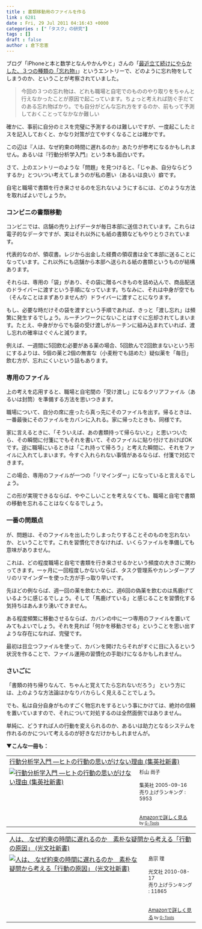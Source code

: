 ```yaml
---
title : 書類移動用のファイルを作る
link : 6281
date : Fri, 29 Jul 2011 04:16:43 +0000
categories : ["「タスク」の研究"]
tags : []
draft : false
author : 倉下忠憲
---
```


ブログ「iPhoneと本と数学となんやかんやと」さんの「<a href="http://d.hatena.ne.jp/choiyaki/20110728/1311805444">最近立て続けにやらかした、３つの種類の「忘れ物」</a>」というエントリーで、どのように忘れ物をしてしまうのか、ということが考察されていました。

<blockquote>
今回の３つの忘れ物は、どれも職場と自宅でのもののやり取りをちゃんと行えなかったことが原因で起こっています。ちょっと考えれば防ぐ手だてのある忘れ物ばかり。でも自分がどんな忘れ方をするのか、前もって予測しておくことってなかなか難しい
</blockquote>

確かに、事前に自分のミスを完璧に予測するのは難しいですが、一度起こしたミスを記入しておくと、かなり対策が立てやすくなることは確かです。

この辺は『人は、なぜ約束の時間に遅れるのか』あたりが参考になるかもしれません。あるいは『行動分析学入門』という本も面白いです。

さて、上のエントリーのような「問題」を見つけると、「じゃあ、自分ならどうするか」とついつい考えてしまうのが私の悪い（あるいは良い）癖です。

自宅と職場で書類を行き来させるのを忘れないようにするには、どのような方法を取ればよいでしょうか。

<h3>コンビニの書類移動</h3>
コンビニでは、店舗の売り上げデータが毎日本部に送信されています。これらは電子的なデータですが、実はそれ以外にも紙の書類などもやりとりされています。

代表的なのが、領収書。レジから出金した経費の領収書は全て本部に送ることになっています。これ以外にも店舗から本部へ送られる紙の書類というものが結構あります。

それらは、専用の「袋」があり、その袋に贈るべきものを詰め込んで、商品配送のドライバーに渡すという手順になっています。ちなみに、それは中身が空でも（そんなことはまずありませんが）ドライバーに渡すことになります。

もし、必要な時だけその袋を渡すという手順であれば、きっと「渡し忘れ」は頻繁に発生するでしょう。ルーチンワークにないことはすぐに忘却されてしまいます。たとえ、中身がからでも袋の受け渡しがルーチンに組み込まれていれば、渡し忘れの確率はぐぐんと減ります。

例えば、一週間に5回飲む必要がある薬の場合、5回飲んで2回飲まないという形にするよりは、5個の薬と2個の無害な（小麦粉でも詰めた）疑似薬を「毎日」飲む方が、忘れにくいという話もあります。

<h3>専用のファイル</h3>
上の考えを応用すると、職場と自宅間の「受け渡し」になるクリアファイル（あるいは封筒）を準備する方法を思いつきます。

職場について、自分の席に座ったら真っ先にそのファイルを出す。帰るときは、一番最後にそのファイルをカバンに入れる。家に帰ったときも、同様です。

家に言えるときに、「そういえば、あの書類持って帰らないと」と思いついたら、その瞬間に付箋にでもそれを書いて、そのファイルに貼り付けておけばOKです。逆に職場にいるときは「これ持って帰ろう」と考えた瞬間に、それをファイルに入れてしまいます。今すぐ入れられない事情があるならば、付箋で対応できます。

この場合、専用のファイルが一つの「リマインダー」になっていると言えるでしょう。

この形が実現できるならば、ややこしいことを考えなくても、職場と自宅で書類の移動を忘れることはなくなるでしょう。

<h3>一番の問題点</h3>
が、問題は、そのファイルを出したりしまったりすることそのものを忘れないか、ということです。これを習慣化できなければ、いくらファイルを準備しても意味がありません。

これは、どの程度職場と自宅で書類を行き来させるかという頻度の大きさに関わってきます。一ヶ月に一回程度しかないならば、タスク管理系やカレンダーアプリのリマインダーを使った方が手っ取り早いです。

先ほどの例ならば、週一回の薬を飲むために、週6回の偽薬を飲むのは馬鹿げているように感じるでしょう。そして「馬鹿げている」と感じることを習慣化する気持ちはあんまり湧いてきません。

ある程度頻繁に移動させるならば、カバンの中に一つ専用のファイルを置いてみてもよいでしょう。それを見れば「何かを移動させる」ということを思い出すような存在になれば、完璧です。

最初は目立つファイルを使って、カバンを開けたらそれがすぐに目に入るという状況を作ることで、ファイル運用の習慣化の手助けになるかもしれません。

<h3>さいごに</h3>
「書類の持ち帰りなんて、ちゃんと覚えてたら忘れないだろう」
という方には、上のような方法論はかなりバカらしく見えることでしょう。

でも、私は自分自身がものすごく物忘れをするという事にかけては、絶対の信頼を置いていますので、それについて対処するのは全然面倒ではありません。

単純に、どうすれば人の行動を変えられるのか、あるいは助力となるシステムを作れるのかについて考えるのが好きなだけかもしれませんが。

<strong>▼こんな一冊も：</strong>
<table  border="0" cellpadding="5"><tr><td colspan="2"><a href="http://www.amazon.co.jp/exec/obidos/ASIN/4087203077/goodpic-22/" target="_top">行動分析学入門 ―ヒトの行動の思いがけない理由 (集英社新書)</a></td></tr><tr><td valign="top"><a href="http://www.amazon.co.jp/exec/obidos/ASIN/4087203077/goodpic-22/" target="_top"><img src="http://ecx.images-amazon.com/images/I/21ERDBS780L._SL160_.jpg" border="0" alt="行動分析学入門 ―ヒトの行動の思いがけない理由 (集英社新書)" /></a></td><td valign="top"><font size="-1">杉山 尚子 <br /><br />集英社  2005-09-16<br />売り上げランキング : 5953<br /><br /><br /><a href="http://www.amazon.co.jp/exec/obidos/ASIN/4087203077/goodpic-22/" target="_top">Amazonで詳しく見る</a></font><font size="-2"> by <a href="http://www.goodpic.com/mt/aws/index.html" >G-Tools</a></font></td></tr></table>

<table  border="0" cellpadding="5"><tr><td colspan="2"><a href="http://www.amazon.co.jp/exec/obidos/ASIN/4334035795/goodpic-22/" target="_top">人は、,なぜ約束の時間に遅れるのか　素朴な疑問から考える「行動の原因」 (光文社新書)</a></td></tr><tr><td valign="top"><a href="http://www.amazon.co.jp/exec/obidos/ASIN/4334035795/goodpic-22/" target="_top"><img src="http://ecx.images-amazon.com/images/I/31XLXjSvPDL._SL160_.jpg" border="0" alt="人は、,なぜ約束の時間に遅れるのか　素朴な疑問から考える「行動の原因」 (光文社新書)" /></a></td><td valign="top"><font size="-1">島宗 理 <br /><br />光文社  2010-08-17<br />売り上げランキング : 11865<br /><br /><br /><a href="http://www.amazon.co.jp/exec/obidos/ASIN/4334035795/goodpic-22/" target="_top">Amazonで詳しく見る</a></font><font size="-2"> by <a href="http://www.goodpic.com/mt/aws/index.html" >G-Tools</a></font></td></tr></table>

